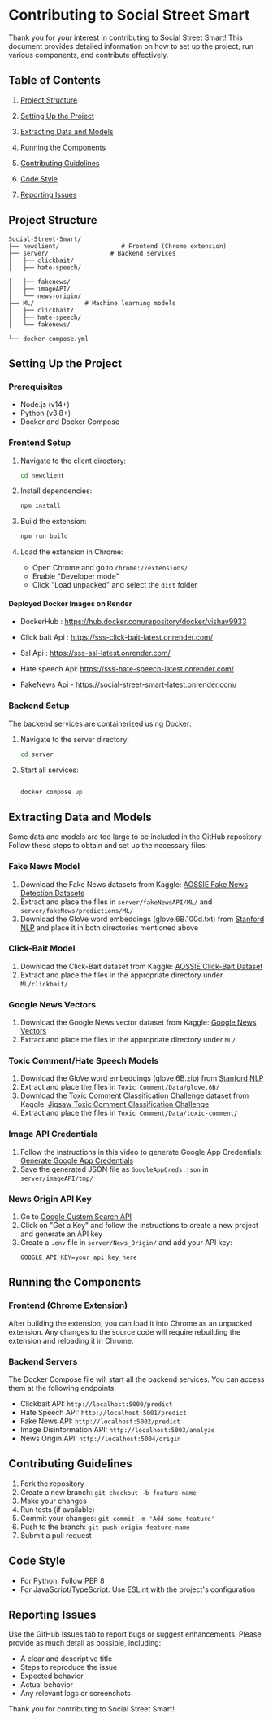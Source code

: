 # Contributing to Social Street Smart

Thank you for your interest in contributing to Social Street Smart! This document provides detailed information on how to set up the project, run various components, and contribute effectively.

## Table of Contents

1. [Project Structure](#project-structure)
2. [Setting Up the Project](#setting-up-the-project)

3. [Extracting Data and Models](#extracting-data-and-models)
4. [Running the Components](#running-the-components)
5. [Contributing Guidelines](#contributing-guidelines)
6. [Code Style](#code-style)
7. [Reporting Issues](#reporting-issues)



## Project Structure

```
Social-Street-Smart/
├── newclient/                 # Frontend (Chrome extension)
├── server/                 # Backend services
│   ├── clickbait/
│   ├── hate-speech/

│   ├── fakenews/
│   ├── imageAPI/
│   └── news-origin/
├── ML/              # Machine learning models
│   ├── clickbait/
│   ├── hate-speech/
│   └── fakenews/

└── docker-compose.yml
```

## Setting Up the Project

### Prerequisites

- Node.js (v14+)
- Python (v3.8+)
- Docker and Docker Compose

### Frontend Setup

1. Navigate to the client directory:
   ```bash
   cd newclient
   ```

2. Install dependencies:
   ```bash
   npm install
   ```

3. Build the extension:
   ```bash
   npm run build
   ```

4. Load the extension in Chrome:
   - Open Chrome and go to `chrome://extensions/`
   - Enable "Developer mode"
   - Click "Load unpacked" and select the `dist` folder


#### Deployed Docker Images on Render

  - DockerHub : https://hub.docker.com/repository/docker/vishav9933

  - Click bait Api : https://sss-click-bait-latest.onrender.com/
  - Ssl Api : https://sss-ssl-latest.onrender.com/
  - Hate speech Api: https://sss-hate-speech-latest.onrender.com/
  - FakeNews Api - https://social-street-smart-latest.onrender.com/


### Backend Setup

The backend services are containerized using Docker:

1. Navigate to the server directory:
   ```bash
   cd server
   ```

2. Start all services:
   ```bash

   docker compose up
   ```

## Extracting Data and Models

Some data and models are too large to be included in the GitHub repository. Follow these steps to obtain and set up the necessary files:

### Fake News Model

1. Download the Fake News datasets from Kaggle: [AOSSIE Fake News Detection Datasets](https://www.kaggle.com/ad6398/aossie-fake-news-detection-datasets)
2. Extract and place the files in `server/fakeNewsAPI/ML/` and `server/fakeNews/predictions/ML/`
3. Download the GloVe word embeddings (glove.6B.100d.txt) from [Stanford NLP](https://nlp.stanford.edu/projects/glove/) and place it in both directories mentioned above

### Click-Bait Model

1. Download the Click-Bait dataset from Kaggle: [AOSSIE Click-Bait Dataset](https://www.kaggle.com/ad6398/aossie-click-bait-dataset)
2. Extract and place the files in the appropriate directory under `ML/clickbait/`

### Google News Vectors

1. Download the Google News vector dataset from Kaggle: [Google News Vectors](https://www.kaggle.com/datasets/adarshsng/googlenewsvectors)
2. Extract and place the files in the appropriate directory under `ML/`

### Toxic Comment/Hate Speech Models

1. Download the GloVe word embeddings (glove.6B.zip) from [Stanford NLP](https://nlp.stanford.edu/data/glove.6B.zip)
2. Extract and place the files in `Toxic Comment/Data/glove.6B/`
3. Download the Toxic Comment Classification Challenge dataset from Kaggle: [Jigsaw Toxic Comment Classification Challenge](https://www.kaggle.com/c/jigsaw-toxic-comment-classification-challenge/data)
4. Extract and place the files in `Toxic Comment/Data/toxic-comment/`

### Image API Credentials

1. Follow the instructions in this video to generate Google App Credentials: [Generate Google App Credentials](https://youtu.be/1Oz5TfwvhfQ)
2. Save the generated JSON file as `GoogleAppCreds.json` in `server/imageAPI/tmp/`

### News Origin API Key

1. Go to [Google Custom Search API](https://developers.google.com/custom-search/v1/introduction)
2. Click on "Get a Key" and follow the instructions to create a new project and generate an API key
3. Create a `.env` file in `server/News_Origin/` and add your API key:
   ```
   GOOGLE_API_KEY=your_api_key_here

   ```

## Running the Components

### Frontend (Chrome Extension)

After building the extension, you can load it into Chrome as an unpacked extension. Any changes to the source code will require rebuilding the extension and reloading it in Chrome.

### Backend Servers

The Docker Compose file will start all the backend services. You can access them at the following endpoints:

- Clickbait API: `http://localhost:5000/predict`
- Hate Speech API: `http://localhost:5001/predict`
- Fake News API: `http://localhost:5002/predict`
- Image Disinformation API: `http://localhost:5003/analyze`
- News Origin API: `http://localhost:5004/origin`

## Contributing Guidelines

1. Fork the repository
2. Create a new branch: `git checkout -b feature-name`
3. Make your changes
4. Run tests (if available)
5. Commit your changes: `git commit -m 'Add some feature'`
6. Push to the branch: `git push origin feature-name`
7. Submit a pull request

## Code Style

- For Python: Follow PEP 8
- For JavaScript/TypeScript: Use ESLint with the project's configuration

## Reporting Issues

Use the GitHub Issues tab to report bugs or suggest enhancements. Please provide as much detail as possible, including:

- A clear and descriptive title
- Steps to reproduce the issue
- Expected behavior
- Actual behavior
- Any relevant logs or screenshots

Thank you for contributing to Social Street Smart!
